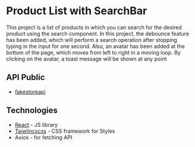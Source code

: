 # Product List with SearchBar

This project is a list of products in which you can search for the desired product using the search component. In this project, the debounce feature has been added, which will perform a search operation after stopping typing in the input for one second. Also, an avatar has been added at the bottom of the page, which moves from left to right in a moving loop. By clicking on the avatar, a toast message will be shown at any point

## API Public
- [fakestoreapi](https://fakestoreapi.com/)



## Technologies

- [React](https://reactjs.org/) - JS library
- [Taiwlincscss](https://tailwindcss.com/) - CSS framework for Styles
- Axios - for fetching API
